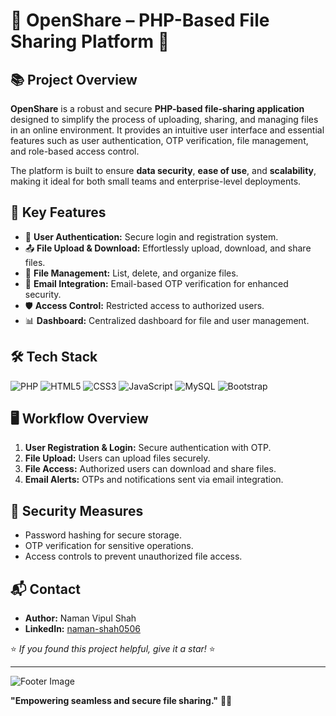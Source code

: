 # 📂 **OpenShare – PHP-Based File Sharing Platform** 🚀

## 📚 **Project Overview**
**OpenShare** is a robust and secure **PHP-based file-sharing application** designed to simplify the process of uploading, sharing, and managing files in an online environment. It provides an intuitive user interface and essential features such as user authentication, OTP verification, file management, and role-based access control.

The platform is built to ensure **data security**, **ease of use**, and **scalability**, making it ideal for both small teams and enterprise-level deployments.

## 🚀 **Key Features**
- 🔐 **User Authentication:** Secure login and registration system.
- 📤 **File Upload & Download:** Effortlessly upload, download, and share files.
- 🔄 **File Management:** List, delete, and organize files.
- 📧 **Email Integration:** Email-based OTP verification for enhanced security.
- 🛡️ **Access Control:** Restricted access to authorized users.
- 📊 **Dashboard:** Centralized dashboard for file and user management.

## 🛠️ **Tech Stack**
![PHP](https://img.shields.io/badge/-PHP-777BB4?logo=php&logoColor=white)
![HTML5](https://img.shields.io/badge/-HTML5-E34F26?logo=html5&logoColor=white)
![CSS3](https://img.shields.io/badge/-CSS3-1572B6?logo=css3&logoColor=white)
![JavaScript](https://img.shields.io/badge/-JavaScript-F7DF1E?logo=javascript&logoColor=black)
![MySQL](https://img.shields.io/badge/-MySQL-00000F?logo=mysql&logoColor=white)
![Bootstrap](https://img.shields.io/badge/-Bootstrap-7952B3?logo=bootstrap&logoColor=white)

## 🖥️ **Workflow Overview**
1. **User Registration & Login:** Secure authentication with OTP.
2. **File Upload:** Users can upload files securely.
3. **File Access:** Authorized users can download and share files.
4. **Email Alerts:** OTPs and notifications sent via email integration.

## 🔐 **Security Measures**
- Password hashing for secure storage.
- OTP verification for sensitive operations.
- Access controls to prevent unauthorized file access.

## 📬 **Contact**
- **Author:** Naman Vipul Shah
- **LinkedIn:** [naman-shah0506](https://linkedin.com/in/naman-shah0506)

⭐ _If you found this project helpful, give it a star!_ ⭐

---
![Footer Image](https://img.shields.io/badge/End_of_Document-Thank_You-FF6F00)

**"Empowering seamless and secure file sharing."** 📁✨

